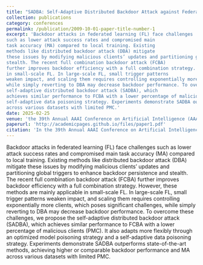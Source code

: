 ```yaml
---
title: "SADBA: Self-Adaptive Distributed Backdoor Attack against Federated Learning"
collection: publications
category: conferences
permalink: /publication/2009-10-01-paper-title-number-1
excerpt: 'Backdoor attacks in federated learning (FL) face challenges
such as lower attack success rates and compromised main
task accuracy (MA) compared to local training. Existing
methods like distributed backdoor attack (DBA) mitigate
these issues by modifying malicious clients’ updates and partitioning global triggers to enhance backdoor persistence and
stealth. The recent full combination backdoor attack (FCBA)
further improves backdoor efficiency with a full combination strategy. However, these methods are mainly applicable
in small-scale FL. In large-scale FL, small trigger patterns
weaken impact, and scaling them requires controlling exponentially more clients, which poses significant challenges,
while simply reverting to DBA may decrease backdoor performance. To overcome these challenges, we propose the
self-adaptive distributed backdoor attack (SADBA), which
achieves similar performance to FCBA with a lower percentage of malicious clients (PMC). It also adapts more flexibly through an optimized model poisoning strategy and a
self-adaptive data poisoning strategy. Experiments demonstrate SADBA outperforms state-of-the-art methods, achieving higher or comparable backdoor performance and MA
across various datasets with limited PMC.'
date: 2025-02-25
venue: 'the 39th Annual AAAI Conference on Artificial Intelligence (AAAI)'
paperurl: 'http://academicpages.github.io/files/paper1.pdf'
citation: 'In the 39th Annual AAAI Conference on Artificial Intelligence (AAAI). IEEE, 2025'
---
```


Backdoor attacks in federated learning (FL) face challenges
such as lower attack success rates and compromised main
task accuracy (MA) compared to local training. Existing
methods like distributed backdoor attack (DBA) mitigate
these issues by modifying malicious clients’ updates and partitioning global triggers to enhance backdoor persistence and
stealth. The recent full combination backdoor attack (FCBA)
further improves backdoor efficiency with a full combination strategy. However, these methods are mainly applicable
in small-scale FL. In large-scale FL, small trigger patterns
weaken impact, and scaling them requires controlling exponentially more clients, which poses significant challenges,
while simply reverting to DBA may decrease backdoor performance. To overcome these challenges, we propose the
self-adaptive distributed backdoor attack (SADBA), which
achieves similar performance to FCBA with a lower percentage of malicious clients (PMC). It also adapts more flexibly through an optimized model poisoning strategy and a
self-adaptive data poisoning strategy. Experiments demonstrate SADBA outperforms state-of-the-art methods, achieving higher or comparable backdoor performance and MA
across various datasets with limited PMC.
